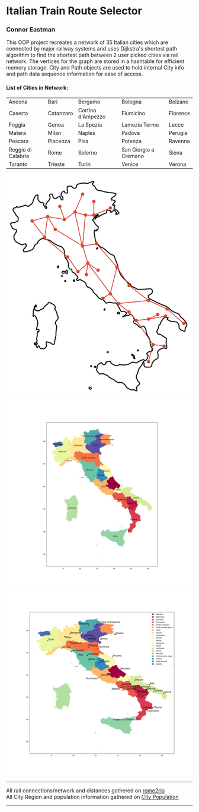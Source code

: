 # Italian Train Route Selector
### Connor Eastman


This OOP project recreates a network of 35 Italian cities which are connected by major railway systems and uses Dijkstra's shortest path algorithm 
to find the shortest path between 2 user picked cities via rail network. The vertices for the graph are stored in a hashtable for efficient memory 
storage. City and Path objects are used to hold internal City info and path data sequence information for ease of access. 

#### List of Cities in Network:
|                    |            |                    |                         |                |
| ------------------ | ---------- | -------------------| ----------------------- | -------------- |
| Ancona             | Bari       | Bergamo            | Bologna                 | Bolzano        |
| Caserta            | Catanzaro  | Cortina d'Ampezzo  | Fiumicino               | Florence       |
| Foggia             | Genoa      | La Spezia          | Lamezia Terme           | Lecce          |
| Matera             | Milan      | Naples             | Padova                  | Perugia        |
| Pescara            | Piacenza   | Pisa               | Potenza                 | Ravenna        |
| Reggio di Calabria | Rome       | Solerno            | San Giorgio a Cremano   |  Siena         |
| Taranto            | Trieste    | Turin              | Venice                  | Verona         |

![Network Outline](./images/italy_train_network_outline.png) 
![Network Outline](./images/italian_regions.png) ![Network Outline](./images/italian_cities.png) 


 
___

All rail connections/network and distances gathered on [rome2rio](https://www.rome2rio.com/)  
All City Region and population information gathered on [City Population](https://www.citypopulation.de/en/italy/)  
___

